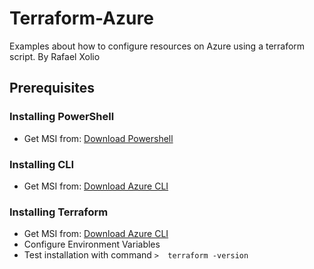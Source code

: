 # Terraform-Azure
Examples about how to configure resources on Azure using a terraform script.
By Rafael Xolio

## Prerequisites

### Installing PowerShell
- Get MSI from: [Download Powershell](https://learn.microsoft.com/en-us/powershell/scripting/install/installing-powershell-on-windows?view=powershell-7.3#installing-the-msi-package)
 
### Installing CLI
- Get MSI from: [Download Azure CLI](https://learn.microsoft.com/en-us/cli/azure/install-azure-cli-windows?tabs=azure-cli#install-or-update)
 
### Installing Terraform
- Get MSI from: [Download Azure CLI](https://developer.hashicorp.com/terraform/downloads)
- Configure Environment Variables
- Test installation with command
		 ```>  terraform -version ```

